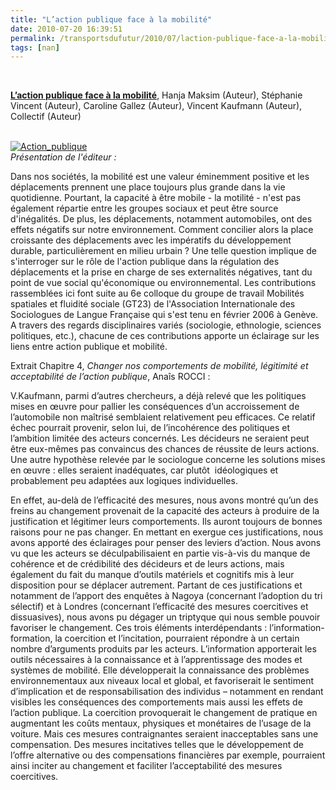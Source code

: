```yaml
---
title: "L’action publique face à la mobilité"
date: 2010-07-20 16:39:51
permalink: /transportsdufutur/2010/07/laction-publique-face-a-la-mobilite.html
tags: [nan]
---
```


<span style="font-weight: normal"> <span style="font-weight: normal"> <p class="MsoNormal"><span><strong><a href="http://www.amazon.fr/Laction-publique-mobilite-Hanja-Maksim/dp/2296115349" target="_blank">L’action publique face à la mobilité</a></strong>, Hanja Maksim (Auteur), Stéphanie Vincent (Auteur), Caroline Gallez (Auteur), Vincent Kaufmann (Auteur), Collectif (Auteur)</span></p> <p class="MsoNormal"><span> <a href="https://gabrielplassat.github.io/transportsdufutur/wp-content/uploads/sites/6/old/6a0120a66d2ad4970b0133f26b1667970b-pi.jpg"></a> <br /> <a href="https://gabrielplassat.github.io/transportsdufutur/wp-content/uploads/sites/6/old/6a0120a66d2ad4970b013485905dc8970c-pi.jpg" rel="lightbox"><img alt="Action_publique" border="0" class="asset asset-image at-xid-6a0120a66d2ad4970b013485905dc8970c " src="/wp-content/uploads/sites/6/old/6a0120a66d2ad4970b013485905dc8970c-500pi.jpg" title="Action_publique" /></a> <br /> </span><em><span style="font-weight: normal">Présentation de l'éditeur :</span></em></p> <p class="Titre35"><span style="font-weight: normal">Dans nos sociétés, la mobilité est une valeur éminemment positive et les déplacements prennent une place toujours plus grande dans la vie quotidienne. Pourtant, la capacité à être mobile - la motilité - n'est pas également répartie entre les groupes sociaux et peut être source d'inégalités. De plus, les déplacements, notamment automobiles, ont des effets négatifs sur notre environnement. Comment concilier alors la place croissante des déplacements avec les impératifs du développement durable, particulièrement en milieu urbain ? Une telle question implique de s'interroger sur le rôle de l'action publique dans la régulation des déplacements et la prise en charge de ses externalités négatives, tant du point de vue social qu'économique ou environnemental. Les contributions rassemblées ici font suite au 6e colloque du groupe de travail Mobilités spatiales et fluidité sociale (GT23) de l'Association Internationale des Sociologues de Langue Française qui s'est tenu en février 2006 à Genève. A travers des regards disciplinaires variés (sociologie, ethnologie, sciences politiques, etc.), chacune de ces contributions apporte un éclairage sur les liens entre action publique et mobilité.</span></p> <p class="Titre35"><span style="font-weight: normal">Extrait Chapitre 4, <em>Changer nos comportements de mobilité, légitimité et acceptabilité de l’action publique</em>, Anaîs ROCCI :</span></p> <p class="Titre35"><span style="font-weight: normal">V.Kaufmann, parmi d’autres chercheurs, a déjà relevé que les politiques mises en œuvre pour pallier les conséquences d’un accroissement de l’automobile non maîtrisé semblaient relativement peu efficaces. Ce relatif échec pourrait provenir, selon lui, de l’incohérence des politiques et l’ambition limitée des acteurs concernés. Les décideurs ne seraient peut être eux-mêmes pas convaincus des chances de réussite de leurs actions. Une autre hypothèse relevée par le sociologue concerne les solutions mises en œuvre : elles seraient inadéquates, car plutôt<span>  </span>idéologiques et probablement peu adaptées aux logiques individuelles.</span></p> <p class="Titre35"><span>En effet, au-delà de l’efficacité des mesures, nous avons montré qu’un des freins au changement provenait de la capacité des acteurs à produire de la justification et légitimer leurs comportements. Ils auront toujours de bonnes raisons pour ne pas changer. En mettant en exergue ces justifications, nous avons apporté des éclairages pour penser des leviers d’action. Nous avons vu que les acteurs se déculpabilisaient en partie vis-à-vis du manque de cohérence et de crédibilité des décideurs et de leurs actions, mais également du fait du manque d’outils matériels et cognitifs mis à leur disposition pour se déplacer autrement. Partant de ces justifications et notamment de l’apport des enquêtes à Nagoya (concernant l’adoption du tri sélectif) et à Londres (concernant l’efficacité des mesures coercitives et dissuasives), nous avons pu dégager un triptyque qui nous semble pouvoir favoriser le changement. Ces trois éléments interdépendants : l’information-formation, la coercition et l’incitation, pourraient répondre à un certain nombre d’arguments produits par les acteurs. L’information apporterait les outils nécessaires à la connaissance et à l’apprentissage des modes et systèmes de mobilité. Elle développerait la connaissance des problèmes environnementaux aux niveaux local et global, et favoriserait le sentiment d’implication et de responsabilisation des individus – notamment en rendant visibles les conséquences des comportements mais aussi les effets de l’action publique. La coercition provoquerait le changement de pratique en augmentant les coûts mentaux, physiques et monétaires de l’usage de la voiture. Mais ces mesures contraignantes seraient inacceptables sans une compensation. Des mesures incitatives telles que le développement de l’offre alternative ou des compensations financières par exemple, pourraient ainsi inciter au changement et faciliter l’acceptabilité des mesures coercitives.</span></p></span> <p class="Titre35"></p></span>
